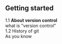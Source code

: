 ## Getting started
1.1 **About version control**  
what is "version control"  
1.2 History of git  
As you know  
